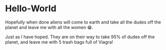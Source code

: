 # Hello-World
Hopefully when done aliens will come to earth and take all the dudes off the planet and leave me with all the women 😁.

Just as I have hoped. They are on their way to take 95% of dudes off the planet, and leave me with 5 trash bags full of Viagra! 
